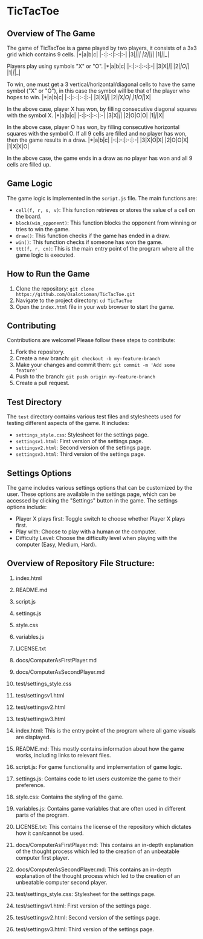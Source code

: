 # TicTacToe
## Overview of The Game
The game of TicTacToe is a game played by two players, it consists of a 3x3 grid which contains 9 cells.
|*|a|b|c|
|-:|:-:|:-:|:-|
|3|_|_|_|
|2|_|_|_|
|1|_|_|_|

Players play using symbols "X" or "O".
|*|a|b|c|
|-:|:-:|:-:|:-|
|3|X|_|_|
|2|_|O|_|
|1|_|_|_|

To win, one must get a 3 vertical/horizontal/diagonal cells to have the same symbol ("X" or "O"), in this
case the symbol will be that of the player who hopes to win.
|*|a|b|c|
|-:|:-:|:-:|:-|
|3|X|_|_|
|2|_|X|O|
|1|O|_|X|

In the above case, player X has won, by filling consecutive diagonal squares with the symbol X.
|*|a|b|c|
|-:|:-:|:-:|:-|
|3|X|_|_|
|2|O|O|O|
|1|_|_|X|

In the above case, player O has won, by filling consecutive horizontal squares with the symbol O.
If all 9 cells are filled and no player has won, then the game results in a draw.
|*|a|b|c|
|-:|:-:|:-:|:-|
|3|X|O|X|
|2|O|O|X|
|1|X|X|O|

In the above case, the game ends in a draw as no player has won and all 9 cells are filled up.

## Game Logic
The game logic is implemented in the `script.js` file. The main functions are:
- `cell(f, r, s, v)`: This function retrieves or stores the value of a cell on the board.
- `block(win_opponent)`: This function blocks the opponent from winning or tries to win the game.
- `draw()`: This function checks if the game has ended in a draw.
- `win()`: This function checks if someone has won the game.
- `ttt(f, r, cn)`: This is the main entry point of the program where all the game logic is executed.

## How to Run the Game
1. Clone the repository: `git clone https://github.com/Osalotioman/TicTacToe.git`
2. Navigate to the project directory: `cd TicTacToe`
3. Open the `index.html` file in your web browser to start the game.

## Contributing
Contributions are welcome! Please follow these steps to contribute:
1. Fork the repository.
2. Create a new branch: `git checkout -b my-feature-branch`
3. Make your changes and commit them: `git commit -m 'Add some feature'`
4. Push to the branch: `git push origin my-feature-branch`
5. Create a pull request.

## Test Directory
The `test` directory contains various test files and stylesheets used for testing different aspects of the game. It includes:
- `settings_style.css`: Stylesheet for the settings page.
- `settingsv1.html`: First version of the settings page.
- `settingsv2.html`: Second version of the settings page.
- `settingsv3.html`: Third version of the settings page.

## Settings Options
The game includes various settings options that can be customized by the user. These options are available in the settings page, which can be accessed by clicking the "Settings" button in the game. The settings options include:
- Player X plays first: Toggle switch to choose whether Player X plays first.
- Play with: Choose to play with a human or the computer.
- Difficulty Level: Choose the difficulty level when playing with the computer (Easy, Medium, Hard).

## Overview of Repository File Structure:
1. index.html
2. README.md
3. script.js
4. settings.js
5. style.css
6. variables.js
7. LICENSE.txt
8. docs/ComputerAsFirstPlayer.md
9. docs/ComputerAsSecondPlayer.md
10. test/settings_style.css
11. test/settingsv1.html
12. test/settingsv2.html
13. test/settingsv3.html

1. index.html:
  This is the entry point of the program where all game visuals are displayed.
2. README.md:
  This mostly contains information about how the game works, including links to relevant files.
3. script.js:
  For game functionality and implementation of game logic.
4. settings.js:
  Contains code to let users customize the game to their preference.
5. style.css:
  Contains the styling of the game.
6. variables.js:
  Contains game variables that are often used in different parts of the program.
7. LICENSE.txt:
  This contains the license of the repository which dictates how it can/cannot be used.
8. docs/ComputerAsFirstPlayer.md:
  This contains an in-depth explanation of the thought process which led to the creation of an unbeatable computer first player.
9. docs/ComputerAsSecondPlayer.md:
  This contains an in-depth explanation of the thought process which led to the creation of an unbeatable computer second player.
10. test/settings_style.css:
  Stylesheet for the settings page.
11. test/settingsv1.html:
  First version of the settings page.
12. test/settingsv2.html:
  Second version of the settings page.
13. test/settingsv3.html:
  Third version of the settings page.
